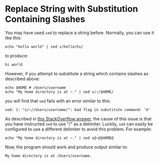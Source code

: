 # Replace String with Substitution Containing Slashes

You may have used `sed` to replace a string before. Normally, you can use it like this:

```shell script
echo "hello world" | sed s/hello/hi/
```

to produce:

```
hi world
```

However, if you attempt to substitute a string which contains slashes as described above:

```shell script
echo $HOME # /Users/username
echo "My home directory is at ~." | sed s/~/$HOME/
```

you will find that `sed` fails with an error similar to this:

```
sed: 1: "s/~//Users/username/": bad flag in substitute command: 'U'
```

As described in [this StackOverflow answer](https://stackoverflow.com/a/16790886/6073927), the cause of this issue is that you have instructed `sed` to use "/" as a delimiter. Luckily, `sed` can easily be configured to use a different delimiter to avoid this problem. For example:

```shell script
echo "My home directory is at ~." | sed s@~@$HOME@
```

Now, the program should work and produce output similar to:

```
My home directory is at /Users/username.
```
